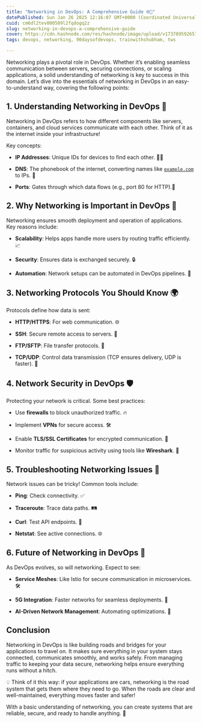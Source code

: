 ```yaml
---
title: "Networking in DevOps: A Comprehensive Guide 🌐🚀"
datePublished: Sun Jan 26 2025 12:16:07 GMT+0000 (Coordinated Universal Time)
cuid: cm6dl2tev000509l2fqdogq2z
slug: networking-in-devops-a-comprehensive-guide
cover: https://cdn.hashnode.com/res/hashnode/image/upload/v1737895926571/2704a379-c17d-472f-8cdf-a627e6142469.webp
tags: devops, networking, 90daysofdevops, trainwithshubham, tws

---
```


Networking plays a pivotal role in DevOps. Whether it’s enabling seamless communication between servers, securing connections, or scaling applications, a solid understanding of networking is key to success in this domain. Let’s dive into the essentials of networking in DevOps in an easy-to-understand way, covering the following points:

## 1\. **Understanding Networking in DevOps** 📡

Networking in DevOps refers to how different components like servers, containers, and cloud services communicate with each other. Think of it as the internet inside your infrastructure!

Key concepts:

* **IP Addresses**: Unique IDs for devices to find each other. 🕵️‍♂️
    
* **DNS**: The phonebook of the internet, converting names like [`example.com`](http://example.com) to IPs. 📖
    
* **Ports**: Gates through which data flows (e.g., port 80 for HTTP).🚪
    

## 2\. **Why Networking is Important in DevOps** 🤔

Networking ensures smooth deployment and operation of applications.  
Key reasons include:

* **Scalability**: Helps apps handle more users by routing traffic efficiently. 📈
    
* **Security**: Ensures data is exchanged securely. 🔒
    
* **Automation**: Network setups can be automated in DevOps pipelines. 🤖
    

## **3\. Networking Protocols You Should Know** 🌍

Protocols define how data is sent:

* **HTTP/HTTPS**: For web communication. 🌐
    
* **SSH**: Secure remote access to servers. 🔑
    
* **FTP/SFTP**: File transfer protocols. 📂
    
* **TCP/UDP**: Control data transmission (TCP ensures delivery, UDP is faster). 🚀
    

## 4\. **Network Security in DevOps** 🛡️

Protecting your network is critical. Some best practices:

* Use **firewalls** to block unauthorized traffic. 🔥
    
* Implement **VPNs** for secure access. 🛠️
    
* Enable **TLS/SSL Certificates** for encrypted communication. 🧾
    
* Monitor traffic for suspicious activity using tools like **Wireshark**. 👀
    

## **5\. Troubleshooting Networking Issues** 🐛

Network issues can be tricky! Common tools include:

* **Ping**: Check connectivity. ✅
    
* **Traceroute**: Trace data paths. 🛤️
    
* **Curl**: Test API endpoints. 🔄
    
* **Netstat**: See active connections. 🌐
    

## **6\. Future of Networking in DevOps** 🚀

As DevOps evolves, so will networking. Expect to see:

* **Service Meshes**: Like Istio for secure communication in microservices. 🛠️
    
* **5G Integration**: Faster networks for seamless deployments. 📶
    
* **AI-Driven Network Management**: Automating optimizations. 🤖
    

## Conclusion

Networking in DevOps is like building roads and bridges for your applications to travel on. It makes sure everything in your system stays connected, communicates smoothly, and works safely. From managing traffic to keeping your data secure, networking helps ensure everything runs without a hitch.

💡 Think of it this way: if your applications are cars, networking is the road system that gets them where they need to go. When the roads are clear and well-maintained, everything moves faster and safer!

With a basic understanding of networking, you can create systems that are reliable, secure, and ready to handle anything. 🚀
